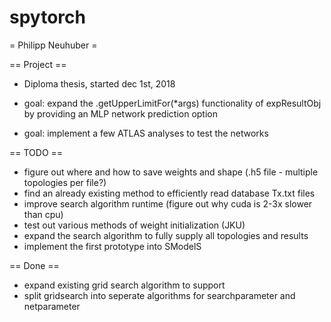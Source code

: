 # spytorch

= Philipp Neuhuber =

== Project ==

 * Diploma thesis, started dec 1st, 2018
 
 * goal: expand the .getUpperLimitFor(*args) functionality of expResultObj by providing an MLP network prediction option
 * goal: implement a few ATLAS analyses to test the networks

== TODO ==
  
 * figure out where and how to save weights and shape (.h5 file - multiple topologies per file?)
 * find an already existing method to efficiently read database Tx<Name>.txt files
 * improve search algorithm runtime (figure out why cuda is 2-3x slower than cpu)
 * test out various methods of weight initialization (JKU)
 * expand the search algorithm to fully supply all topologies and results
 * implement the first prototype into SModelS

== Done ==

 * expand existing grid search algorithm to support
 * split gridsearch into seperate algorithms for searchparameter and netparameter
